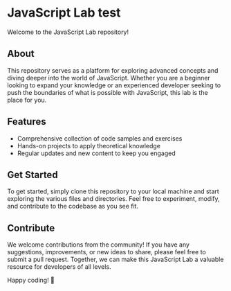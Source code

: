 # JavaScript Lab test

Welcome to the JavaScript Lab repository! 

## About
This repository serves as a platform for exploring advanced concepts and diving deeper into the world of JavaScript. Whether you are a beginner looking to expand your knowledge or an experienced developer seeking to push the boundaries of what is possible with JavaScript, this lab is the place for you.

## Features
- Comprehensive collection of code samples and exercises
- Hands-on projects to apply theoretical knowledge
- Regular updates and new content to keep you engaged

## Get Started
To get started, simply clone this repository to your local machine and start exploring the various files and directories. Feel free to experiment, modify, and contribute to the codebase as you see fit.

## Contribute
We welcome contributions from the community! If you have any suggestions, improvements, or new ideas to share, please feel free to submit a pull request. Together, we can make this JavaScript Lab a valuable resource for developers of all levels.

Happy coding! 🚀
